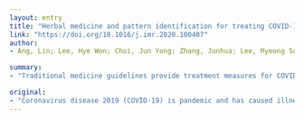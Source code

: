 ```yaml
---
layout: entry
title: "Herbal medicine and pattern identification for treating COVID-19: a rapid review of guidelines"
link: "https://doi.org/10.1016/j.imr.2020.100407"
author:
- Ang, Lin; Lee, Hye Won; Choi, Jun Yong; Zhang, Junhua; Lee, Myeong Soo

summary:
- "Traditional medicine guidelines provide treatment measures for COVID-19. Results Of the 28 guidelines, there were 26 government-issued Chinese guidelines and 2 Korean guidelines. Glycyrrhizae Radix et Rhizoma was found to be the herb with the highest frequency of usage in the Chinese guidelines. Clinical evidence is needed in the future to evaluate the efficacy of traditional medicine. Methods We searched 7 data sources for eligible traditional medicine guidelines up to March 6, 2020."

original:
- "Coronavirus disease 2019 (COVID-19) is pandemic and has caused illness to many people worldwide. This review aimed to summarize and analyze the herbal formulae provided by the guidelines for their pattern identifications (PIs) and compositions of herbs to treat patients with COVID-19. Methods We searched 7 data sources for eligible traditional medicine guidelines up to March 6, 2020 and found a total of 28 traditional medicine guidelines that provide treatment measures for COVID-19. Results Of the 28 guidelines, there were 26 government-issued Chinese guidelines and 2 Korean guidelines. After standardizing the terminology of the PIs and herbal formulae, there were 8 PIs and 23 herbal formulae for the mild stage, 11 PIs and 31 herbal formulae for the moderate stage, 8 PIs and 21 herbal formulae for the severe stage, and 6 PIs and 23 herbal formulae for the recovery stage in the Chinese guidelines. In the Korean guidelines, there were 4 PIs and 15 herbal formulae for the mild stage, 3 PIs and 3 herbal formulae for the severe stage, and 2 PIs and 2 herbal formulae for the recovery stage. In the frequency analysis of herbs, Glycyrrhizae Radix et Rhizoma was found to be the herb with the highest frequency of usage in the Chinese guidelines. Conclusion This review can be used as guidance for the traditional medicine treatment of COVID-19. Clinical evidence is needed in the future to evaluate the efficacy of traditional medicine."
---
```


